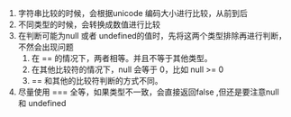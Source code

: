

1. 字符串比较的时候，会根据unicode 编码大小进行比较，从前到后
2. 不同类型的时候，会转换成数值进行比较
3. 在判断可能为null 或者 undefined的值时，先将这两个类型排除再进行判断，不然会出现问题
   1. 在 == 的情况下，两者相等。并且不等于其他类型。
   2. 在其他比较符的情况下，null 会等于 0，比如 null >= 0
   3. == 和其他的比较符判断的方式不同。
4. 尽量使用 === 全等，如果类型不一致，会直接返回false ,但还是要注意null 和 undefined
